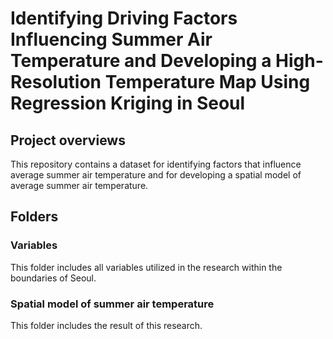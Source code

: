 # Identifying Driving Factors Influencing Summer Air Temperature and Developing a High-Resolution Temperature Map Using Regression Kriging in Seoul 

## Project overviews
This repository contains a dataset for identifying factors that influence average summer air temperature and for developing a spatial model of average summer air temperature.

## Folders
### Variables
This folder includes all variables utilized in the research within the boundaries of Seoul.

### Spatial model of summer air temperature
This folder includes the result of this research.
